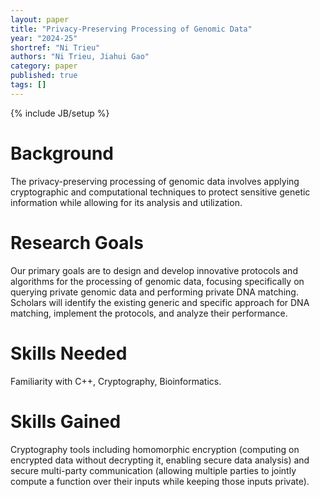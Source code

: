 ```yaml
---
layout: paper
title: "Privacy-Preserving Processing of Genomic Data"
year: "2024-25"
shortref: "Ni Trieu"
authors: "Ni Trieu, Jiahui Gao"
category: paper
published: true
tags: []
---
```

{% include JB/setup %}

# Background

The privacy-preserving processing of genomic data involves applying cryptographic and computational techniques to protect sensitive genetic information while allowing for its analysis and utilization.

# Research Goals

Our primary goals are to design and develop innovative protocols and algorithms for the processing of genomic data, focusing specifically on querying private genomic data and performing private DNA matching.
Scholars will identify the existing generic and specific approach for DNA matching, implement the protocols, and analyze their performance.

# Skills Needed

Familiarity with C++, Cryptography, Bioinformatics.

# Skills Gained

Cryptography tools including homomorphic encryption (computing on encrypted data without decrypting it, enabling secure data analysis) and secure multi-party communication (allowing multiple parties to jointly compute a function over their inputs while keeping those inputs private).
